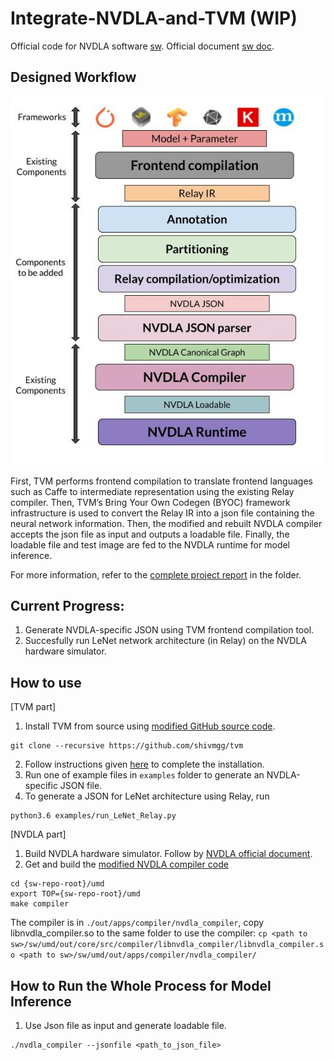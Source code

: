 # Integrate-NVDLA-and-TVM (WIP)

Official code for NVDLA software [sw](https://github.com/nvdla/sw). Official document [sw doc](http://nvdla.org/sw/contents.html). 

## Designed Workflow

![alt text](files/detailed_design.jpg)

First, TVM performs frontend compilation to translate frontend languages such as Caffe to intermediate representation using the existing Relay compiler. Then, TVM’s Bring Your Own Codegen (BYOC) framework infrastructure is used to convert the Relay IR into a json file containing the neural network information. Then, the modified and rebuilt NVDLA compiler accepts the json file as input and outputs a loadable file. Finally, the loadable file and test image are fed to the NVDLA runtime for model inference. 

For more information, refer to the [complete project report](files/project_presentation.pdf) in the folder. 

## Current Progress:
1. Generate NVDLA-specific JSON using TVM frontend compilation tool. 
2. Succesfully run LeNet network architecture (in Relay) on the NVDLA hardware simulator.


## How to use 
\[TVM part\]
1. Install TVM from source using [modified GitHub source code](https://github.com/shivmgg/tvm). 
```
git clone --recursive https://github.com/shivmgg/tvm
```
2. Follow instructions given [here](https://tvm.apache.org/docs/install/from_source.html#developers-get-source-from-github) to complete the installation. 
3. Run one of example files in `examples` folder to generate an NVDLA-specific JSON file. 
4. To generate a JSON for LeNet architecture using Relay, run
```
python3.6 examples/run_LeNet_Relay.py
````

\[NVDLA part\]
1. Build NVDLA hardware simulator. Follow by [NVDLA official document](http://nvdla.org/vp.html).
2. Get and build the [modified NVDLA compiler code](https://github.com/WuDan0399/nvdla_sw/)
```
cd {sw-repo-root}/umd
export TOP={sw-repo-root}/umd
make compiler
```
The compiler is in `./out/apps/compiler/nvdla_compiler`, copy libnvdla_compiler.so to the same folder to use the compiler:
`cp <path to sw>/sw/umd/out/core/src/compiler/libnvdla_compiler/libnvdla_compiler.so <path to sw>/sw/umd/out/apps/compiler/nvdla_compiler/`

## How to Run the Whole Process for Model Inference

1. Use Json file as input and generate loadable file.
```
./nvdla_compiler --jsonfile <path_to_json_file>
```

